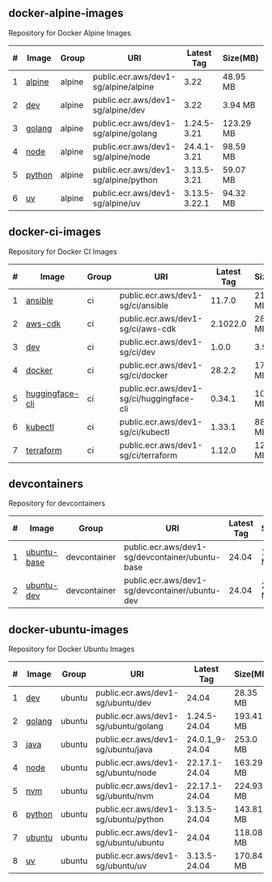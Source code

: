 

## docker-alpine-images

Repository for Docker Alpine Images

| # | Image | Group | URI | Latest Tag | Size(MB) | SHA256 | Source | Last Push |
|---|---|---|---|---|---|---|---|---|
| 1 | [alpine](https://gallery.ecr.aws/dev1-sg/alpine/alpine) | alpine | public.ecr.aws/dev1-sg/alpine/alpine | 3.22 | 48.95 MB | sha256:066e9f8c919a4830ca17f968ae4ac25bc33a40e29a2905d12b52f02ab3407e6a | [Source](https://github.com/dev1-sg/docker-alpine-images/tree/main/src/alpine) | 2025-07-25T20:19:53+08:00 |
| 2 | [dev](https://gallery.ecr.aws/dev1-sg/alpine/dev) | alpine | public.ecr.aws/dev1-sg/alpine/dev | 3.22 | 3.94 MB | sha256:97e9dad3df821fdad0b96ec6d170940464c233be51f0b908d01755e3e1906f41 | [Source](https://github.com/dev1-sg/docker-alpine-images/tree/main/src/dev) | 2025-07-25T20:19:42+08:00 |
| 3 | [golang](https://gallery.ecr.aws/dev1-sg/alpine/golang) | alpine | public.ecr.aws/dev1-sg/alpine/golang | 1.24.5-3.21 | 123.29 MB | sha256:a1c49dc929f4cc7a96789fec6c09fa49f459b4d092569b525cf32cb4b81cbd88 | [Source](https://github.com/dev1-sg/docker-alpine-images/tree/main/src/golang) | 2025-07-26T09:29:55+08:00 |
| 4 | [node](https://gallery.ecr.aws/dev1-sg/alpine/node) | alpine | public.ecr.aws/dev1-sg/alpine/node | 24.4.1-3.21 | 98.59 MB | sha256:5748e7b33f0372b83e1a686050f2aaac31389d1a7641124c5fb81c0a620a4d66 | [Source](https://github.com/dev1-sg/docker-alpine-images/tree/main/src/node) | 2025-07-26T09:30:09+08:00 |
| 5 | [python](https://gallery.ecr.aws/dev1-sg/alpine/python) | alpine | public.ecr.aws/dev1-sg/alpine/python | 3.13.5-3.21 | 59.07 MB | sha256:52b6b3e1b823c1a413bb2f4506af5a914d9f7c3d6cd658d8ad187433caaef92d | [Source](https://github.com/dev1-sg/docker-alpine-images/tree/main/src/python) | 2025-07-26T09:29:58+08:00 |
| 6 | [uv](https://gallery.ecr.aws/dev1-sg/alpine/uv) | alpine | public.ecr.aws/dev1-sg/alpine/uv | 3.13.5-3.22.1 | 94.32 MB | sha256:59673e03d9b3bddb1037568eadb395ed9cf26c75675152d387f1c0b9f42d7742 | [Source](https://github.com/dev1-sg/docker-alpine-images/tree/main/src/uv) | 2025-07-28T09:18:52+08:00 |



## docker-ci-images

Repository for Docker CI Images

| # | Image | Group | URI | Latest Tag | Size(MB) | SHA256 | Source | Last Push |
|---|---|---|---|---|---|---|---|---|
| 1 | [ansible](https://gallery.ecr.aws/dev1-sg/ci/ansible) | ci | public.ecr.aws/dev1-sg/ci/ansible | 11.7.0 | 210.06 MB | sha256:38f9a9f571a1304a6af0d56b47493b4436a39584f27366d9fb6de2df85dc28c5 | [Source](https://github.com/dev1-sg/docker-ci-images/tree/main/src/ansible) | 2025-07-25T20:36:40+08:00 |
| 2 | [aws-cdk](https://gallery.ecr.aws/dev1-sg/ci/aws-cdk) | ci | public.ecr.aws/dev1-sg/ci/aws-cdk | 2.1022.0 | 285.17 MB | sha256:1f13aa95a706d372b21630a95e27139ef0be4f3f32ef3e2093bbbf06b074af3c | [Source](https://github.com/dev1-sg/docker-ci-images/tree/main/src/aws-cdk) | 2025-08-04T11:16:36+08:00 |
| 3 | [dev](https://gallery.ecr.aws/dev1-sg/ci/dev) | ci | public.ecr.aws/dev1-sg/ci/dev | 1.0.0 | 3.94 MB | sha256:c6444c953bcec8cd95e289694cd151ba96690396054be390ee45e3dbe1b537bf | [Source](https://github.com/dev1-sg/docker-ci-images/tree/main/src/dev) | 2025-07-25T20:29:57+08:00 |
| 4 | [docker](https://gallery.ecr.aws/dev1-sg/ci/docker) | ci | public.ecr.aws/dev1-sg/ci/docker | 28.2.2 | 174.81 MB | sha256:38921f9069dd3e0b0df26d53e11165a5d486124c3a24306f9aea275c97ba3e09 | [Source](https://github.com/dev1-sg/docker-ci-images/tree/main/src/docker) | 2025-07-25T20:30:19+08:00 |
| 5 | [huggingface-cli](https://gallery.ecr.aws/dev1-sg/ci/huggingface-cli) | ci | public.ecr.aws/dev1-sg/ci/huggingface-cli | 0.34.1 | 100.04 MB | sha256:34431aa1869ecc28ea7b270cbdae94aeee94c7250848e8c7f27489f167d3fd63 | [Source](https://github.com/dev1-sg/docker-ci-images/tree/main/src/huggingface-cli) | 2025-07-28T20:20:24+08:00 |
| 6 | [kubectl](https://gallery.ecr.aws/dev1-sg/ci/kubectl) | ci | public.ecr.aws/dev1-sg/ci/kubectl | 1.33.1 | 88.69 MB | sha256:f954150295f4906674024869df2aa9c073bcaa279ed0d889004190f558e95c7f | [Source](https://github.com/dev1-sg/docker-ci-images/tree/main/src/kubectl) | 2025-07-25T20:30:33+08:00 |
| 7 | [terraform](https://gallery.ecr.aws/dev1-sg/ci/terraform) | ci | public.ecr.aws/dev1-sg/ci/terraform | 1.12.0 | 122.88 MB | sha256:d0673e93e68e3600b10ca318a82e3662d552e2f691bf5aa7f5b9c3cc352d1083 | [Source](https://github.com/dev1-sg/docker-ci-images/tree/main/src/terraform) | 2025-07-25T20:30:42+08:00 |



## devcontainers

Repository for devcontainers

| # | Image | Group | URI | Latest Tag | Size(MB) | SHA256 | Source | Last Push |
|---|---|---|---|---|---|---|---|---|
| 1 | [ubuntu-base](https://gallery.ecr.aws/dev1-sg/devcontainer/ubuntu-base) | devcontainer | public.ecr.aws/dev1-sg/devcontainer/ubuntu-base | 24.04 | 118.33 MB | sha256:7a8bf3a56ae054379645ca00bb714efce55725b15b7e0c317e99280b92fd3508 | [Source](https://github.com/dev1-sg/devcontainers/tree/main/src/ubuntu-base) | 2025-07-26T10:20:15+08:00 |
| 2 | [ubuntu-dev](https://gallery.ecr.aws/dev1-sg/devcontainer/ubuntu-dev) | devcontainer | public.ecr.aws/dev1-sg/devcontainer/ubuntu-dev | 24.04 | 281.81 MB | sha256:9eea527070242366d54dc0ff2633ca336637e3ee668da1f240fc87e2b3c102df | [Source](https://github.com/dev1-sg/devcontainers/tree/main/src/ubuntu-dev) | 2025-07-26T10:22:29+08:00 |



## docker-ubuntu-images

Repository for Docker Ubuntu Images

| # | Image | Group | URI | Latest Tag | Size(MB) | SHA256 | Source | Last Push |
|---|---|---|---|---|---|---|---|---|
| 1 | [dev](https://gallery.ecr.aws/dev1-sg/ubuntu/dev) | ubuntu | public.ecr.aws/dev1-sg/ubuntu/dev | 24.04 | 28.35 MB | sha256:caae5a2d992e2437f7ea0be2c4cfd5fcef7074798ea8c6d2c33d293c047e4198 | [Source](https://github.com/dev1-sg/docker-ubuntu-images/tree/main/src/dev) | 2025-07-25T16:50:53+08:00 |
| 2 | [golang](https://gallery.ecr.aws/dev1-sg/ubuntu/golang) | ubuntu | public.ecr.aws/dev1-sg/ubuntu/golang | 1.24.5-24.04 | 193.41 MB | sha256:a7109023d9a2c0e9088f011c9168b03fd1604715b0f95185d90ba4aeb9a40258 | [Source](https://github.com/dev1-sg/docker-ubuntu-images/tree/main/src/golang) | 2025-07-25T16:57:33+08:00 |
| 3 | [java](https://gallery.ecr.aws/dev1-sg/ubuntu/java) | ubuntu | public.ecr.aws/dev1-sg/ubuntu/java | 24.0.1_9-24.04 | 253.0 MB | sha256:41c8ee0cf6037efba47d472ff545948d18b44c896d719d63e9f49c244fe3b2ce | [Source](https://github.com/dev1-sg/docker-ubuntu-images/tree/main/src/java) | 2025-07-25T16:55:44+08:00 |
| 4 | [node](https://gallery.ecr.aws/dev1-sg/ubuntu/node) | ubuntu | public.ecr.aws/dev1-sg/ubuntu/node | 22.17.1-24.04 | 163.29 MB | sha256:bced2d9d78b46fbb61b1936a0d53f268babc3268522c7f1de8a83abda8602fd1 | [Source](https://github.com/dev1-sg/docker-ubuntu-images/tree/main/src/node) | 2025-07-25T16:53:39+08:00 |
| 5 | [nvm](https://gallery.ecr.aws/dev1-sg/ubuntu/nvm) | ubuntu | public.ecr.aws/dev1-sg/ubuntu/nvm | 22.17.1-24.04 | 224.93 MB | sha256:02ad93b7f41305ec499caea86f291d73b97704aacd6f7f305f55e0fddd55a2d0 | [Source](https://github.com/dev1-sg/docker-ubuntu-images/tree/main/src/nvm) | 2025-07-26T16:49:48+08:00 |
| 6 | [python](https://gallery.ecr.aws/dev1-sg/ubuntu/python) | ubuntu | public.ecr.aws/dev1-sg/ubuntu/python | 3.13.5-24.04 | 143.81 MB | sha256:6a9da266cf167529592104db3352890f3370d3ecc00b5f82f57201320bcb815c | [Source](https://github.com/dev1-sg/docker-ubuntu-images/tree/main/src/python) | 2025-07-25T16:51:04+08:00 |
| 7 | [ubuntu](https://gallery.ecr.aws/dev1-sg/ubuntu/ubuntu) | ubuntu | public.ecr.aws/dev1-sg/ubuntu/ubuntu | 24.04 | 118.08 MB | sha256:b8961e1245b6613549c35c20c7b020981604849504333a57771f4b5dfe192030 | [Source](https://github.com/dev1-sg/docker-ubuntu-images/tree/main/src/ubuntu) | 2025-07-25T16:50:55+08:00 |
| 8 | [uv](https://gallery.ecr.aws/dev1-sg/ubuntu/uv) | ubuntu | public.ecr.aws/dev1-sg/ubuntu/uv | 3.13.5-24.04 | 170.84 MB | sha256:1fa3a260c759998ae1913103faef59f4036cfa328859c93e5f906ab46e6ceb94 | [Source](https://github.com/dev1-sg/docker-ubuntu-images/tree/main/src/uv) | 2025-07-26T16:46:14+08:00 |



